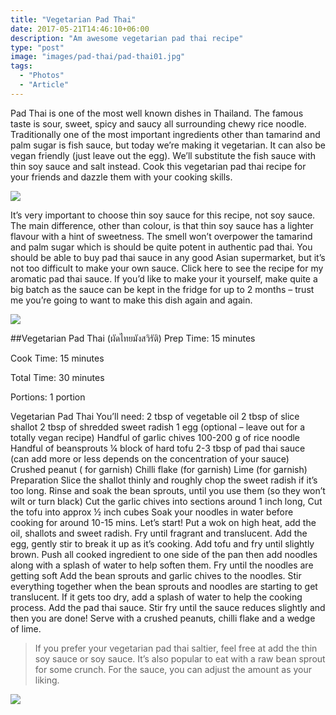 ```yaml
---
title: "Vegetarian Pad Thai"
date: 2017-05-21T14:46:10+06:00
description: "Am awesome vegetarian pad thai recipe"
type: "post"
image: "images/pad-thai/pad-thai01.jpg"
tags:
  - "Photos"
  - "Article"
---
```



Pad Thai is one of the most well known dishes in Thailand. The famous taste is sour, sweet, spicy and saucy all surrounding chewy rice noodle. Traditionally one of the most important ingredients other than tamarind and palm sugar is fish sauce, but today we’re making it vegetarian. It can also be vegan friendly (just leave out the egg). We’ll substitute the fish sauce with thin soy sauce and salt instead. Cook this vegetarian pad thai recipe for your friends and dazzle them with your cooking skills.

![](../images/pad-thai/pad-thai02.jpg)

It’s very important to choose thin soy sauce for this recipe, not soy sauce. The main difference, other than colour, is that thin soy sauce has a lighter flavour with a hint of sweetness. The smell won’t overpower the tamarind and palm sugar which is should be quite potent in authentic pad thai. You should be able to buy pad thai sauce in any good Asian supermarket, but it’s not too difficult to make your own sauce. Click here to see the recipe for my aromatic pad thai sauce. If you’d like to make your it yourself, make quite a big batch as the sauce can be kept in the fridge for up to 2 months – trust me you’re going to want to make this dish again and again.

![](../images/pad-thai/pad-thai03.jpg)

##Vegetarian Pad Thai (ผัดไทยมังสวิรัติ)
Prep Time:
15 minutes

Cook Time:
15 minutes

Total Time:
30 minutes

Portions:
1 portion

Vegetarian Pad Thai
You’ll need:
2 tbsp of vegetable oil
2 tbsp of slice shallot
2 tbsp of shredded sweet radish
1 egg (optional – leave out for a totally vegan recipe)
Handful of garlic chives
100-200 g of rice noodle
Handful of beansprouts
¼ block of hard tofu
2-3 tbsp of pad thai sauce (can add more or less depends on the concentration of your sauce)
Crushed peanut ( for garnish)
Chilli flake (for garnish)
Lime (for garnish)
Preparation
Slice the shallot thinly and roughly chop the sweet radish if it’s too long.
Rinse and soak the bean sprouts, until you use them (so they won’t wilt or turn black)
Cut the garlic chives into sections around 1 inch long,
Cut the tofu into approx ½ inch cubes
Soak your noodles in water before cooking for around 10-15 mins.
Let’s start!
Put a wok on high heat, add the oil, shallots and sweet radish. Fry until fragrant and translucent.
Add the egg, gently stir to break it up as it’s cooking.
Add tofu and fry until slightly brown.
Push all cooked ingredient to one side of the pan then add noodles along with a splash of water to help soften them. Fry until the noodles are getting soft
Add the bean sprouts and garlic chives to the noodles. Stir everything together when the bean sprouts and noodles are starting to get translucent. If it gets too dry, add a splash of water to help the cooking process.
Add the pad thai sauce. Stir fry until the sauce reduces slightly and then you are done!
Serve with a crushed peanuts, chilli flake and a wedge of lime.

> If you prefer your vegetarian pad thai saltier, feel free at add the thin soy sauce or soy sauce. It’s also popular to eat with a raw bean sprout for some crunch. For the sauce, you can adjust the amount as your liking.

![](../images/pad-thai/pad-thai04.jpg)
